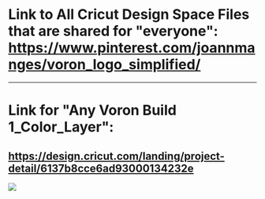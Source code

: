 # Link to All Cricut Design Space Files that are shared for "everyone": https://www.pinterest.com/joannmanges/voron_logo_simplified/

---

# Link for "Any Voron Build 1_Color_Layer":
## https://design.cricut.com/landing/project-detail/6137b8cce6ad93000134232e

<img src="https://github.com/GadgetAngel/Cricut_Voron_Logos/blob/main/images/Voron_Design_Plain_Logo.jpg?raw=true" />
